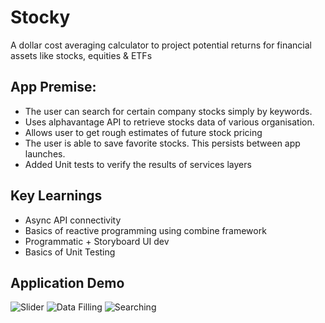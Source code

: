 
# Stocky

A dollar cost averaging calculator to project potential returns for financial assets like stocks, equities & ETFs

## App Premise:

- The user can search for certain company stocks simply by keywords.
- Uses alphavantage API to retrieve stocks data of various organisation.
- Allows user to get rough estimates of future stock pricing 
- The user is able to save favorite stocks. This persists between app launches.
- Added Unit tests to verify the results of services layers


## Key Learnings 

- Async API connectivity
- Basics of reactive programming using combine framework
- Programmatic + Storyboard UI dev
- Basics of Unit Testing 

## Application Demo
![Slider](https://user-images.githubusercontent.com/40890260/154921354-a6020f40-83ee-4461-967b-d0ca3879dc4a.gif)
![Data Filling](https://user-images.githubusercontent.com/40890260/154921369-185da47a-8a32-4306-9cd8-7e6ab5f27ed3.gif)
![Searching](https://user-images.githubusercontent.com/40890260/154921376-87d9ca2c-87f3-491e-aed8-b78771683a92.gif)
